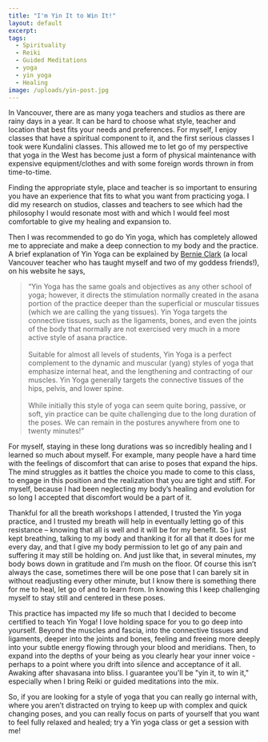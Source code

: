 ```yaml
---
title: "I'm Yin It to Win It!"
layout: default
excerpt:
tags:
  - Spirituality
  - Reiki
  - Guided Meditations
  - yoga
  - yin yoga
  - Healing
image: /uploads/yin-post.jpg
---
```



In Vancouver, there are as many yoga teachers and studios as there are rainy days in a year. It can be hard to choose what style, teacher and location that best fits your needs and preferences. For myself, I enjoy classes that have a spiritual component to it, and the first serious classes I took were Kundalini classes. This allowed me to let go of my perspective that yoga in the West has become just a form of physical maintenance with expensive equipment/clothes and with some foreign words thrown in from time-to-time.

Finding the appropriate style, place and teacher is so important to ensuring you have an experience that fits to what you want from practicing yoga. I did my research on studios, classes and teachers to see which had the philosophy I would resonate most with and which I would feel most comfortable to give my healing and expansion to.

Then I was recommended to go do Yin yoga, which has completely allowed me to appreciate and make a deep connection to my body and the practice. A brief explanation of Yin Yoga can be explained by&nbsp;[Bernie Clark](www.yinyoga.com)&nbsp;(a local Vancouver teacher who has taught myself and two of my goddess friends!), on his website he says,

> “Yin Yoga has the same goals and objectives as any other school of yoga; however, it directs the stimulation normally created in the asana portion of the practice deeper than the superficial or muscular tissues (which we are calling the yang tissues). Yin Yoga targets the connective tissues, such as the ligaments, bones, and even the joints of the body that normally are not exercised very much in a more active style of asana practice.
> <br>
> <br>Suitable for almost all levels of students, Yin Yoga is a perfect complement to the dynamic and muscular (yang) styles of yoga that emphasize internal heat, and the lengthening and contracting of our muscles. Yin Yoga generally targets the connective tissues of the hips, pelvis, and lower spine.
> <br>
> <br>While initially this style of yoga can seem quite boring, passive, or soft, yin practice can be quite challenging due to the long duration of the poses. We can remain in the postures anywhere from one to twenty minutes!”

For myself, staying in these long durations was so incredibly healing and I learned so much about myself. For example, many people have a hard time with the feelings of discomfort that can arise to poses that expand the hips. The mind struggles as it battles the choice you made to come to this class, to engage in this position and the realization that you are tight and stiff. For myself, because I had been neglecting my body’s healing and evolution for so long I accepted that discomfort would be a part of it.

Thankful for all the breath workshops I attended, I trusted the Yin yoga practice, and I trusted my breath will help in eventually letting go of this resistance – knowing that all is well and it will be for my benefit. So I just kept breathing, talking to my body and thanking it for all that it does for me every day, and that I give my body permission to let go of any pain and suffering it may still be holding on. And just like that, in several minutes, my body bows down in gratitude and I’m mush on the floor. Of course this isn’t always the case, sometimes there will be one pose that I can barely sit in without readjusting every other minute, but I know there is something there for me to heal, let go of and to learn from. In knowing this I keep challenging myself to stay still and centered in these poses. &nbsp;

This practice has impacted my life so much that I decided to become certified to teach Yin Yoga! I love holding space for you to go deep into yourself. Beyond the muscles and fascia, into the connective tissues and ligaments, deeper into the joints and bones, feeling and freeing more deeply into your subtle energy flowing through your blood and meridians. Then, to expand into the depths of your being as you clearly hear your inner voice - perhaps to a point where you drift into silence and acceptance of it all. Awaking after shavasana into bliss. I guarantee you'll be "yin it, to win it," especially when I bring Reiki or guided meditations into the mix.

So, if you are looking for a style of yoga that you can really go internal with, where you aren’t distracted on trying to keep up with complex and quick changing poses, and you can really focus on parts of yourself that you want to feel fully relaxed and healed; try a Yin yoga class or get a session with me!